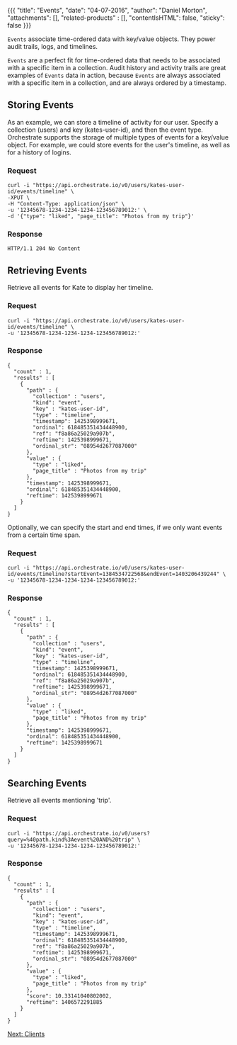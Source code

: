 {{{
  "title": "Events",
  "date": "04-07-2016",
  "author": "Daniel Morton",
  "attachments": [],
  "related-products" : [],
  "contentIsHTML": false,
  "sticky": false
}}}

`Events` associate time-ordered data with key/value objects. They power audit trails, logs, and timelines.

`Events` are a perfect fit for time-ordered data that needs to be associated with a specific item in a collection. Audit history and activity trails are great examples of `Events` data in action, because `Events` are always associated with a specific item in a collection, and are always ordered by a timestamp.

## Storing Events
As an example, we can store a timeline of activity for our user. Specify a collection (users) and key (kates-user-id), and then the event type. Orchestrate supports the storage of multiple types of events for a key/value object. For example, we could store events for the user's timeline, as well as for a history of logins.

### Request
```
curl -i "https://api.orchestrate.io/v0/users/kates-user-id/events/timeline" \
-XPUT \
-H "Content-Type: application/json" \
-u '12345678-1234-1234-1234-123456789012:' \
-d '{"type": "liked", "page_title": "Photos from my trip"}'
```

### Response
```
HTTP/1.1 204 No Content
```

## Retrieving Events
Retrieve all events for Kate to display her timeline.

### Request
```
curl -i "https://api.orchestrate.io/v0/users/kates-user-id/events/timeline" \
-u '12345678-1234-1234-1234-123456789012:'
```

### Response
```
{
  "count" : 1,
  "results" : [
    {
      "path" : {
        "collection" : "users",
        "kind": "event",
        "key" : "kates-user-id",
        "type" : "timeline",
        "timestamp": 1425398999671,
        "ordinal": 618485351434448900,
        "ref": "f8a86a25029a907b",
        "reftime": 1425398999671,
        "ordinal_str": "08954d2677087000"
      },
      "value" : {
        "type" : "liked",
        "page_title" : "Photos from my trip"
      },
      "timestamp": 1425398999671,
      "ordinal": 618485351434448900,
      "reftime": 1425398999671
    }
  ]
}
```
Optionally, we can specify the start and end times, if we only want events from a certain time span.

### Request
```
curl -i "https://api.orchestrate.io/v0/users/kates-user-id/events/timeline?startEvent=1384534722568&endEvent=1403206439244" \
-u '12345678-1234-1234-1234-123456789012:'
```

### Response
```
{
  "count" : 1,
  "results" : [
    {
      "path" : {
        "collection" : "users",
        "kind": "event",
        "key" : "kates-user-id",
        "type" : "timeline",
        "timestamp": 1425398999671,
        "ordinal": 618485351434448900,
        "ref": "f8a86a25029a907b",
        "reftime": 1425398999671,
        "ordinal_str": "08954d2677087000"
      },
      "value" : {
        "type" : "liked",
        "page_title" : "Photos from my trip"
      },
      "timestamp": 1425398999671,
      "ordinal": 618485351434448900,
      "reftime": 1425398999671
    }
  ]
}
```

## Searching Events
Retrieve all events mentioning 'trip'.

### Request
```
curl -i "https://api.orchestrate.io/v0/users?query=%40path.kind%3Aevent%20AND%20trip" \
-u '12345678-1234-1234-1234-123456789012:'
```

### Response
```
{
  "count" : 1,
  "results" : [
    {
      "path" : {
        "collection" : "users",
        "kind": "event",
        "key" : "kates-user-id",
        "type" : "timeline",
        "timestamp": 1425398999671,
        "ordinal": 618485351434448900,
        "ref": "f8a86a25029a907b",
        "reftime": 1425398999671,
        "ordinal_str": "08954d2677087000"
      },
      "value" : {
        "type" : "liked",
        "page_title" : "Photos from my trip"
      },
      "score": 10.33141040802002,
      "reftime": 1406572291885
    }
  ]
}
```

[Next: Clients](https://orchestrate.io/docs/clients)
